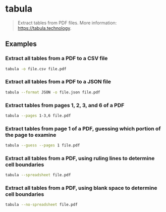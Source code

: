 # tabula

> Extract tables from PDF files. More information: <https://tabula.technology>.

## Examples

### Extract all tables from a PDF to a CSV file

```bash
tabula -o file.csv file.pdf
```

### Extract all tables from a PDF to a JSON file

```bash
tabula --format JSON -o file.json file.pdf
```

### Extract tables from pages 1, 2, 3, and 6 of a PDF

```bash
tabula --pages 1-3,6 file.pdf
```

### Extract tables from page 1 of a PDF, guessing which portion of the page to examine

```bash
tabula --guess --pages 1 file.pdf
```

### Extract all tables from a PDF, using ruling lines to determine cell boundaries

```bash
tabula --spreadsheet file.pdf
```

### Extract all tables from a PDF, using blank space to determine cell boundaries

```bash
tabula --no-spreadsheet file.pdf
```
